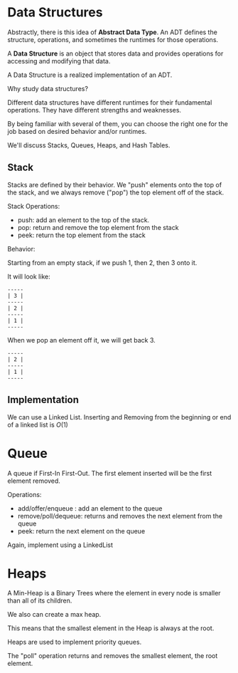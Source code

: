 # Data Structures

Abstractly, there is this idea of **Abstract Data Type**. An ADT defines the structure, operations, and sometimes the runtimes for those operations. 

A **Data Structure** is an object that stores data and provides operations for accessing and modifying that data.

A Data Structure is a realized implementation of an ADT.

Why study data structures?

Different data structures have different runtimes for their fundamental operations. They have different strengths and weaknesses.

By being familiar with several of them, you can choose the right one for the job based on desired behavior and/or runtimes.

We'll discuss Stacks, Queues, Heaps, and Hash Tables.

## Stack

Stacks are defined by their behavior. We "push" elements onto the top of the stack, and we always remove ("pop") the top element off of the stack.

Stack Operations:

- push: add an element to the top of the stack.
- pop: return and remove the top element from the stack
- peek: return the top element from the stack

Behavior:

Starting from an empty stack, if we push 1, then 2, then 3 onto it.

It will look like:

```
-----
| 3 |
-----
| 2 |
-----
| 1 |
-----
```

When we pop an element off it, we will get back 3.

```
-----
| 2 |
-----
| 1 |
-----
```

## Implementation

We can use a Linked List. Inserting and Removing from the beginning or end of a linked list is $O(1)$

# Queue

A queue if First-In First-Out. The first element inserted will be the first element removed.

Operations:

- add/offer/enqueue : add an element to the queue
- remove/poll/dequeue: returns and removes the next element from the queue
- peek: return the next element on the queue

Again, implement using a LinkedList

# Heaps

A Min-Heap is a Binary Trees where the element in every node is smaller than all of its children.

We also can create a max heap.

This means that the smallest element in the Heap is always at the root.

Heaps are used to implement priority queues.

The "poll" operation returns and removes the smallest element, the root element.
